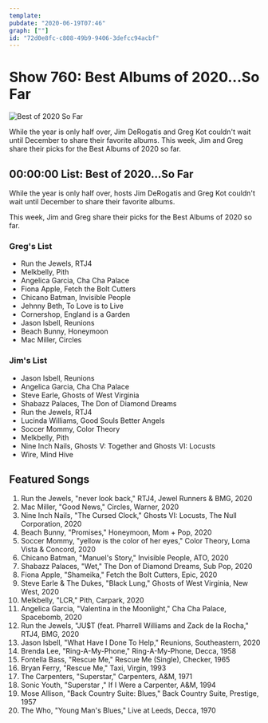 ```yaml
---
template: 
pubdate: "2020-06-19T07:46"
graph: [""]
id: "72d0e8fc-c808-49b9-9406-3defcc94acbf"
---
```






# Show 760: Best Albums of 2020...So Far

![Best of 2020 So Far](https://api.wbez.org/v2/images/174af400-f243-42c5-bb87-3c70b85a0f3a.jpg?width=960&height=900&mode=ASPECT_WIDTH)

While the year is only half over,  Jim DeRogatis and Greg Kot couldn't wait until December to share their favorite albums. This week, Jim and Greg share their picks for the Best Albums of 2020 so far.



## 00:00:00 List: Best of 2020...So Far

While the year is only half over, hosts Jim DeRogatis and Greg Kot couldn't wait until December to share their favorite albums.

This week, Jim and Greg share their picks for the Best Albums of 2020 so far.


### Greg's List

- Run the Jewels, RTJ4
- Melkbelly, Pith
- Angelica Garcia, Cha Cha Palace
- Fiona Apple, Fetch the Bolt Cutters
- Chicano Batman, Invisible People
- Jehnny Beth, To Love is to Live
- Cornershop, England is a Garden
- Jason Isbell, Reunions
- Beach Bunny, Honeymoon
- Mac Miller, Circles


### Jim's List

- Jason Isbell, Reunions
- Angelica Garcia, Cha Cha Palace
- Steve Earle, Ghosts of West Virginia
- Shabazz Palaces, The Don of Diamond Dreams
- Run the Jewels, RTJ4
- Lucinda Williams, Good Souls Better Angels
- Soccer Mommy, Color Theory
- Melkbelly, Pith
- Nine Inch Nails, Ghosts V: Together and Ghosts VI: Locusts
- Wire, Mind Hive



## Featured Songs

1. Run the Jewels, "never look back," RTJ4, Jewel Runners & BMG, 2020
2. Mac Miller, "Good News," Circles, Warner, 2020
3. Nine Inch Nails, "The Cursed Clock," Ghosts VI: Locusts, The Null Corporation, 2020
4. Beach Bunny, "Promises," Honeymoon, Mom + Pop, 2020
5. Soccer Mommy, "yellow is the color of her eyes," Color Theory, Loma Vista & Concord, 2020
6. Chicano Batman, "Manuel's Story," Invisible People, ATO, 2020
7. Shabazz Palaces, "Wet," The Don of Diamond Dreams, Sub Pop, 2020
8. Fiona Apple, "Shameika," Fetch the Bolt Cutters, Epic, 2020
9. Steve Earle & The Dukes, "Black Lung," Ghosts of West Virginia, New West, 2020
10. Melkbelly, "LCR," Pith, Carpark, 2020
11. Angelica Garcia, "Valentina in the Moonlight," Cha Cha Palace, Spacebomb, 2020
12. Run the Jewels, "JU$T (feat. Pharrell Williams and Zack de la Rocha," RTJ4, BMG, 2020
13. Jason Isbell, "What Have I Done To Help," Reunions, Southeastern, 2020
14. Brenda Lee, "Ring-A-My-Phone," Ring-A-My-Phone, Decca, 1958
15. Fontella Bass, "Rescue Me," Rescue Me (Single), Checker, 1965
16. Bryan Ferry, "Rescue Me," Taxi, Virgin, 1993
17. The Carpenters, "Superstar," Carpenters, A&M, 1971
18. Sonic Youth, "Superstar ," If I Were a Carpenter, A&M, 1994
19. Mose Allison, "Back Country Suite: Blues," Back Country Suite, Prestige, 1957
20. The Who, "Young Man's Blues," Live at Leeds, Decca, 1970
